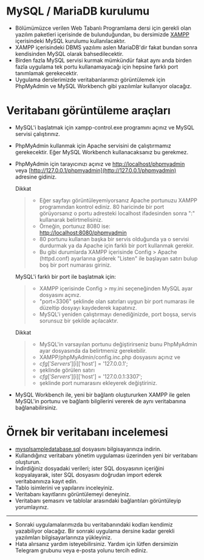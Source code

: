 # MySQL / MariaDB kurulumu
* Bölümümüzce verilen Web Tabanlı Programlama dersi için gerekli olan yazılım paketleri içerisinde de bulunduğundan, bu dersimizde [XAMPP](https://www.apachefriends.org/tr/index.html) içerisindeki MySQL kurulumu kullanılacaktır.
* XAMPP içerisindeki DBMS yazılımı aslen MariaDB'dir fakat bundan sonra kendisinden MySQL olarak bahsedilecektir.
* Birden fazla MySQL servisi kurmak mümkündür fakat aynı anda birden fazla uygulama tek portu kullanamayacağı için hepsine farklı port tanımlamak gerekecektir.
* Uygulama derslerimizde veritabanlarımızı görüntülemek için PhpMyAdmin ve MySQL Workbench gibi yazılımlar kullanıyor olacağız.

# Veritabanı görüntüleme araçları
* MySQL'i başlatmak için xampp-control.exe programını açınız ve MySQL servisi çalıştırınız.
* PhpMyAdmin kullanmak için Apache servisini de çalıştırmamız gerekecektir. Eğer MySQL Workbench kullanacaksanız bu gerekmez.
* PhpMyAdmin için tarayıcınızı açınız ve [http://localhost/phpmyadmin](http://localhost/phpmyadmin) veya [http://127.0.0.1/phpmyadmin](http://127.0.0.1/phpmyadmin) adresine gidiniz.
  
  Dikkat
  
  > * Eğer sayfayı görüntüleyemiyorsanız Apache portunuzu XAMPP programından kontrol ediniz. 80 haricinde bir port görüyorsanız o portu adresteki localhost ifadesinden sonra ":" kullanarak belirtmelisiniz.
  > * Örneğin, portunuz 8080 ise: [http://localhost:8080/phpmyadmin](http://localhost:8080/phpmyadmin)
  > * 80 portunu kullanan başka bir servis olduğunda ya o servisi durdurmak ya da Apache için farklı bir port kullanmak gerekir.
  > * Bu gibi durumlarda XAMPP içerisinde Config > Apache (httpd.conf) ayarlarına giderek "Listen" ile başlayan satırı bulup boş bir port numarası giriniz.
  
  MySQL'i farklı bir port ile başlatmak için:
  
  > * XAMPP içerisinde Config > my.ini seçeneğinden MySQL ayar dosyasını açınız.
  > * "port=3306" şeklinde olan satırları uygun bir port numarası ile düzeltip dosyayı kaydederek kapatınız.
  > * MySQL'i yeniden çalıştırmayı denediğinizde, port boşsa, servis sorunsuz bir şekilde açılacaktır.
  
  Dikkat
  
  > * MySQL'in varsayılan portunu değiştirirseniz bunu PhpMyAdmin ayar dosyasında da belirtmeniz gerekebilir.
  > * XAMPP/phpMyAdmin/config.inc.php dosyasını açınız ve
  > * $cfg['Servers'][$i]['host'] = '127.0.0.1';
  > * şeklinde görülen satırı
  > * $cfg['Servers'][$i]['host'] = '127.0.0.1:3307';
  > * şeklinde port numarasını ekleyerek değiştiriniz.
  
* MySQL Workbench ile, yeni bir bağlantı oluştururken XAMPP ile gelen MySQL'in portunu ve bağlantı bilgilerini vererek de aynı veritabanına bağlanabilirsiniz.

# Örnek bir veritabanı incelemesi
* [mysqlsampledatabase.sql](mysqlsampledatabase.sql) dosyasını bilgisayarınıza indirin.
* Kullandığınız veritabanı yönetim uygulaması üzerinden yeni bir veritabanı oluşturun.
* İndirdiğiniz dosyadaki verileri; ister SQL dosyasının içeriğini kopyalayarak, ister SQL dosyasını doğrudan import ederek veritabanınıza kayıt edin.
* Tablo isimlerini ve yapılarını inceleyiniz.
* Veritabanı kayıtlarını görüntülemeyi deneyiniz.
* Veritabanı şemasını ve tablolar arasındaki bağlantıları görüntüleyip yorumlayınız.

---

* Sonraki uygulamalarımızda bu veritabanındaki kodları kendimiz yazabiliyor olacağız. Bir sonraki uygulama dersine kadar gerekli yazılımları bilgisayarlarınıza yükleyiniz.
* Hata alırsanız yardım isteyebilirsiniz. Yardım için lütfen dersimizin Telegram grubunu veya e-posta yolunu tercih ediniz.
